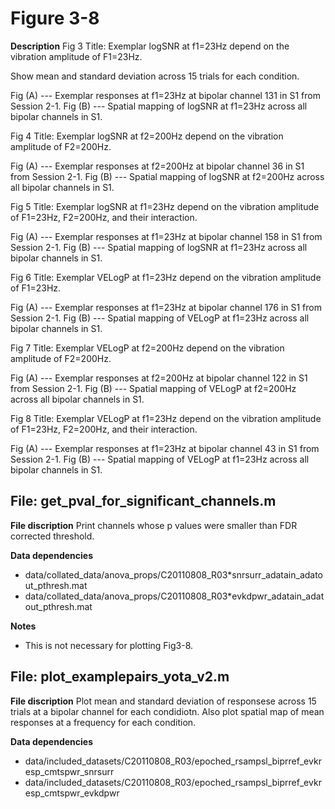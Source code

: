 # Figure 3-8 #

**Description** 
 Fig 3
 Title: Exemplar logSNR at f1=23Hz depend on the vibration amplitude of F1=23Hz. 

 Show mean and standard deviation across 15 trials for each condition.

 Fig (A) --- Exemplar responses at f1=23Hz at bipolar channel 131 in S1 from Session 2-1. 
 Fig (B) --- Spatial mapping of logSNR at f1=23Hz across all bipolar channels in S1.
 

 Fig 4
 Title: Exemplar logSNR at f2=200Hz depend on the vibration amplitude of F2=200Hz.

 Fig (A) --- Exemplar responses at f2=200Hz at bipolar channel 36 in S1 from Session 2-1.
 Fig (B) --- Spatial mapping of logSNR at f2=200Hz across all bipolar channels in S1.


 Fig 5
 Title: Exemplar logSNR at f1=23Hz depend on the vibration amplitude of F1=23Hz, F2=200Hz, and their interaction. 

 Fig (A) --- Exemplar responses at f1=23Hz at bipolar channel 158 in S1 from Session 2-1.
 Fig (B) --- Spatial mapping of logSNR at f1=23Hz across all bipolar channels in S1.


 Fig 6
 Title: Exemplar VELogP at f1=23Hz depend on the vibration amplitude of F1=23Hz.

 Fig (A) --- Exemplar responses at f1=23Hz at bipolar channel 176 in S1 from Session 2-1.
 Fig (B) --- Spatial mapping of VELogP at f1=23Hz across all bipolar channels in S1.


 Fig 7
 Title: Exemplar VELogP at f2=200Hz depend on the vibration amplitude of F2=200Hz.

 Fig (A) --- Exemplar responses at f2=200Hz at bipolar channel 122 in S1 from Session 2-1.
 Fig (B) --- Spatial mapping of VELogP at f2=200Hz across all bipolar channels in S1.


 Fig 8
 Title: Exemplar VELogP at f1=23Hz depend on the vibration amplitude of F1=23Hz, F2=200Hz, and their interaction.

 Fig (A) --- Exemplar responses at f1=23Hz at bipolar channel 43 in S1 from Session 2-1.
 Fig (B) --- Spatial mapping of VELogP at f1=23Hz across all bipolar channels in S1.


## File: get_pval_for_significant_channels.m ##

**File discription** 
 Print channels whose p values were smaller than FDR corrected threshold. 

**Data dependencies**
+ data/collated_data/anova_props/C20110808_R03\*snrsurr_adatain_adatout_pthresh.mat
+ data/collated_data/anova_props/C20110808_R03\*evkdpwr_adatain_adatout_pthresh.mat

**Notes** 
+ This is not necessary for plotting Fig3-8. 


## File: plot_examplepairs_yota_v2.m ##

**File discription** 
 Plot mean and standard deviation of responsese across 15 trials at a bipolar channel for each condidiotn. Also plot spatial map of mean responses at a frequency for each condition. 

**Data dependencies**
+ data/included_datasets/C20110808_R03/epoched_rsampsl_biprref_evkresp_cmtspwr_snrsurr
+ data/included_datasets/C20110808_R03/epoched_rsampsl_biprref_evkresp_cmtspwr_evkdpwr

